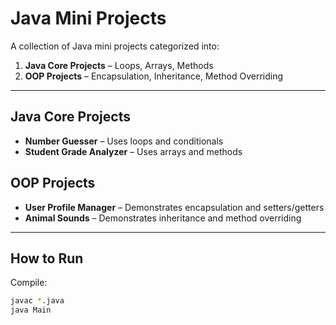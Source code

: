 # Java Mini Projects

A collection of Java mini projects categorized into:
1. **Java Core Projects** – Loops, Arrays, Methods
2. **OOP Projects** – Encapsulation, Inheritance, Method Overriding

---

## Java Core Projects
- **Number Guesser** – Uses loops and conditionals
- **Student Grade Analyzer** – Uses arrays and methods

## OOP Projects
- **User Profile Manager** – Demonstrates encapsulation and setters/getters
- **Animal Sounds** – Demonstrates inheritance and method overriding

---

## How to Run
Compile:
```bash
javac *.java
java Main
